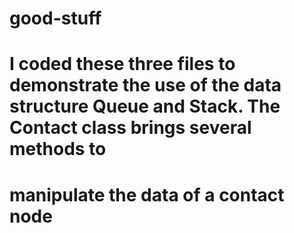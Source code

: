 # good-stuff

# I coded these three files to demonstrate the use of the data structure Queue and Stack. The Contact class brings several methods to
# manipulate the data of a contact node
